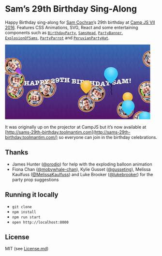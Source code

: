 # Sam’s 29th Birthday Sing-Along

Happy Birthday sing-along for [Sam Cochran](https://github.com/sj26)’s 29th birthday at [Camp JS VII 2016](http://vii.campjs.com). Features CSS Animations, SVG, React and some entertaining components such as [`BirthdayParty`](src/index.js), [`SamsHead`](src/sams-head.js), [`PartyBanner`](src/party-banner.js), [`ExplosionOfSams`](src/explosion-of-sams.js), [`PartyParrot`](src/party-parrot.js) and [`PeruvianPartyHat`](src/peruvian-party-hat.js).

[![Screenshot of fun party times](screenshot.gif)](http://sams-29th-birthday.toolmantim.com/)

It was originally up on the projector at CampJS but it’s now available at [http://sams-29th-birthday.toolmantim.com](http://sams-29th-birthday.toolmantim.com/) so everyone can join in the birthday celebrations.

## Thanks

* James Hunter ([@orodio](https://github.com/orodio)) for help with the exploding balloon animation
* Fiona Chan ([@mobywhale-chan](https://github.com/mobywhale-chan)), Kylie Gusset ([@gusseting](https://github.com/gusseting)), Melissa Kaulfuss ([@MelissaKaulfuss](https://github.com/MelissaKaulfuss)) and Luke Brooker ([@lukebrooker](https://github.com/lukebrooker)) for the party prop suggestions

## Running it locally

* `git clone`
* `npm install`
* `npm run start`
* `open http://localhost:8000`

## License

MIT (see [License.md](License.md))
